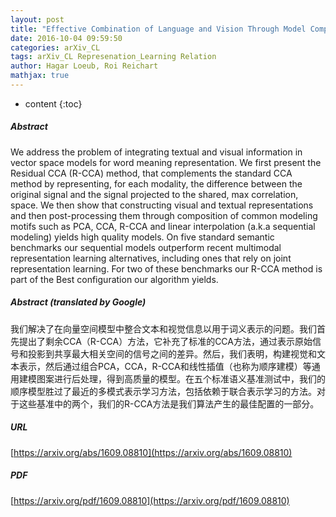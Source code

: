 ```yaml
---
layout: post
title: "Effective Combination of Language and Vision Through Model Composition and the R-CCA Method"
date: 2016-10-04 09:59:50
categories: arXiv_CL
tags: arXiv_CL Represenation_Learning Relation
author: Hagar Loeub, Roi Reichart
mathjax: true
---
```


* content
{:toc}

##### Abstract
We address the problem of integrating textual and visual information in vector space models for word meaning representation. We first present the Residual CCA (R-CCA) method, that complements the standard CCA method by representing, for each modality, the difference between the original signal and the signal projected to the shared, max correlation, space. We then show that constructing visual and textual representations and then post-processing them through composition of common modeling motifs such as PCA, CCA, R-CCA and linear interpolation (a.k.a sequential modeling) yields high quality models. On five standard semantic benchmarks our sequential models outperform recent multimodal representation learning alternatives, including ones that rely on joint representation learning. For two of these benchmarks our R-CCA method is part of the Best configuration our algorithm yields.

##### Abstract (translated by Google)
我们解决了在向量空间模型中整合文本和视觉信息以用于词义表示的问题。我们首先提出了剩余CCA（R-CCA）方法，它补充了标准的CCA方法，通过表示原始信号和投影到共享最大相关空间的信号之间的差异。然后，我们表明，构建视觉和文本表示，然后通过组合PCA，CCA，R-CCA和线性插值（也称为顺序建模）等通用建模图案进行后处理，得到高质量的模型。在五个标准语义基准测试中，我们的顺序模型胜过了最近的多模式表示学习方法，包括依赖于联合表示学习的方法。对于这些基准中的两个，我们的R-CCA方法是我们算法产生的最佳配置的一部分。

##### URL
[https://arxiv.org/abs/1609.08810](https://arxiv.org/abs/1609.08810)

##### PDF
[https://arxiv.org/pdf/1609.08810](https://arxiv.org/pdf/1609.08810)

